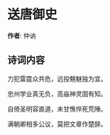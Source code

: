 # 送唐御史

**作者**: 仲讷

## 诗词内容

力犯雷霆众共危，远投魑魅独为宜。

忠州学业真无负，高庙神灵固有知。

自倚圣明容直道，未甘憔悴死荒陲。

满朝卿相多公议，莫把文章作楚辞。

